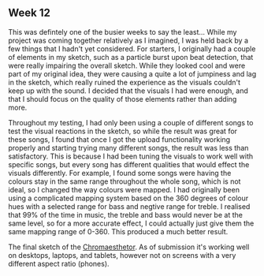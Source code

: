 ## Week 12

This was defintely one of the busier weeks to say the least... While my project was coming together relatively as I imagined, I was held back by a few things that I hadn't yet considered. For starters, I originally had a couple of elements in my sketch, such as a particle burst upon beat detection, that were really impairing the overall sketch. While they looked cool and were part of my original idea, they were causing a quite a lot of jumpiness and lag in the sketch, which really ruined the experience as the visuals couldn't keep up with the sound. I decided that the visuals I had were enough, and that I should focus on the quality of those elements rather than adding more. 

Throughout my testing, I had only been using a couple of different songs to test the visual reactions in the sketch, so while the result was great for these songs, I found that once I got the upload functionality working properly and starting trying many different songs, the result was less than satisfactory. This is because I had been tuning the visuals to work well with specific songs, but every song has different qualities that would effect the visuals differently. For example, I found some songs were having the colours stay in the same range throughout the whole song, which is not ideal, so I changed the way colours were mapped. I had originally been using a complicated mapping system based on the 360 degrees of colour hues with a selected range for bass and negtive range for treble. I realised that 99% of the time in music, the treble and bass would never be at the same level, so for a more accurate effect, I could actually just give them the same mapping range of 0-360. This produced a much better result.

The final sketch of the [Chromaesthetor](https://sylvain-girard.github.io/Slave2theAlgo2020/week12/Chromaesthetor/). As of submission it's working well on desktops, laptops, and tablets, however not on screens with a very different aspect ratio (phones).
